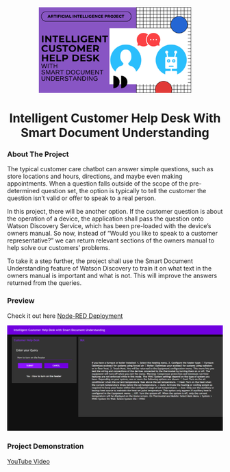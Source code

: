 
<!-- PROJECT LOGO -->
<br />
<p align="center">
  <a href="https://github.com/hritikbhandari">
    <img src="Customer Help Desk logo'.png" alt="Logo" height="200">
  </a>

  <h1 align="center">Intelligent Customer Help Desk With Smart Document Understanding</h1>
</p>


<!-- ABOUT THE PROJECT -->
### About The Project


The typical customer care chatbot can answer simple questions, such as store locations and hours, directions, and maybe even making appointments. When a question falls outside of the scope of the pre-determined question set, the option is typically to tell the customer the question isn’t valid or offer to speak to a real person.

In this project, there will be another option. If the customer question is about the operation of a device, the application shall pass the question onto Watson Discovery Service, which has been pre-loaded with the device’s owners manual. So now, instead of “Would you like to speak to a customer representative?” we can return relevant sections of the owners manual to help solve our customers’ problems.

To take it a step further, the project shall use the Smart Document Understanding feature of Watson Discovery to train it on what text in the owners manual is important and what is not. This will improve the answers returned from the queries.

### Preview
Check it out here [Node-RED Deployment](https://customer-help-desk-node-red.eu-gb.mybluemix.net/ui/#!/0?socketid=rXT-rrpr1e5ki-EcAABS)
<p align="center">
<img src="ChatBot preview.png" alt="Logo"  >
</p>

### Project Demonstration
[YouTube Video](#about-the-project)







